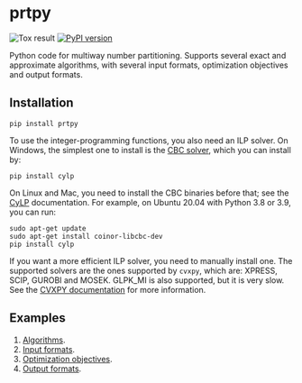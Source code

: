 # prtpy 

![Tox result](https://github.com/erelsgl/prtpy/workflows/tox/badge.svg)
[![PyPI version](https://badge.fury.io/py/prtpy.svg)](https://badge.fury.io/py/prtpy)

Python code for multiway number partitioning.
Supports several exact and approximate algorithms, with several input formats, optimization objectives and output formats.

## Installation

    pip install prtpy

To use the integer-programming functions, you also need an ILP solver. On Windows, the simplest one to install is the [CBC solver](https://projects.coin-or.org/Cbc), which you can install by:

    pip install cylp

On Linux and Mac, you need to install the CBC binaries before that; see the [CyLP](https://github.com/coin-or/CyLP) documentation. For example, on Ubuntu 20.04 with Python 3.8 or 3.9, you can run:

    sudo apt-get update
    sudo apt-get install coinor-libcbc-dev
    pip install cylp

If you want a more efficient ILP solver, you need to manually install one.
The supported solvers are the ones supported by `cvxpy`, which are:
XPRESS, SCIP, GUROBI and MOSEK. GLPK_MI is also supported, but it is very slow.
See the [CVXPY documentation](https://www.cvxpy.org/tutorial/advanced/index.html#mixed-integer-programs) for more information.



## Examples

1. [Algorithms](examples/algorithms.md).
1. [Input formats](examples/input_formats.md).
1. [Optimization objectives](examples/objectives.md).
2. [Output formats](examples/output_formats.md).
